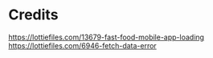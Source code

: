 # Credits
https://lottiefiles.com/13679-fast-food-mobile-app-loading
https://lottiefiles.com/6946-fetch-data-error
